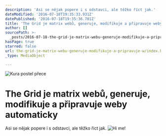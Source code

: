 ```yaml
---
description: 'Asi se nějak popere i s odstavci, ale těžko říct jak.'
dateModified: '2016-07-18T19:35:33.931Z'
datePublished: '2016-07-18T19:35:36.701Z'
title: 'The Grid je matrix webů, generuje, modifikuje a připravuje weby automaticky'
author: []
sourcePath: >-
  _posts/2016-07-18-the-grid-je-matrix-webu-generuje-modifikuje-a-pripravuje-w.md
hasPage: true
starred: false
url: the-grid-je-matrix-webu-generuje-modifikuje-a-pripravuje-w/index.html
_type: MediaObject

---
```

![Kura postel přece](https://the-grid-user-content.s3-us-west-2.amazonaws.com/6607ac4a-efb1-4ca4-b0ba-bef24c1d8fbf.jpg)

# The Grid je matrix webů, generuje, modifikuje a připravuje weby automaticky

Asi se nějak popere i s odstavci, ale těžko říct jak.
![Hi me!](https://the-grid-user-content.s3-us-west-2.amazonaws.com/40c8a0a0-5e7e-418c-8db1-b8a219b6a8aa.jpg)